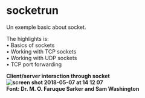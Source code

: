 # socketrun
Un exemple basic about socket. <br />

The highlights is: <br />
• Basics of sockets <br />
• Working with TCP sockets <br />
• Working with UDP sockets <br />
• TCP port forwarding <br />

<b/>Client/server interaction through socket<b/> <br />
![screen shot 2018-05-07 at 14 12 07](https://user-images.githubusercontent.com/8958498/39714651-1e7aaf16-5201-11e8-8701-548c96773bd9.png)
<br />
Font: Dr. M. O. Faruque Sarker and Sam Washington
